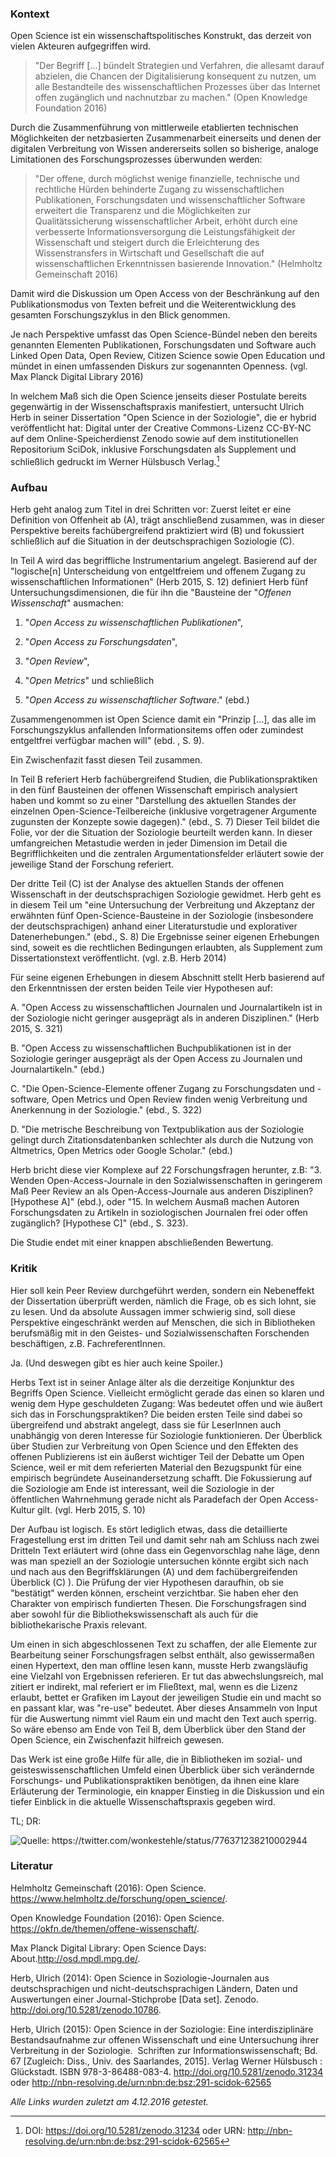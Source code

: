 
### Kontext

Open Science ist ein wissenschaftspolitisches Konstrukt, das derzeit von
vielen Akteuren aufgegriffen wird.

> "Der Begriff \[...\] bündelt Strategien und Verfahren, die allesamt
> darauf abzielen, die Chancen der Digitalisierung konsequent zu nutzen,
> um alle Bestandteile des wissenschaftlichen Prozesses über das
> Internet offen zugänglich und nachnutzbar zu machen." (Open Knowledge
> Foundation 2016)

Durch die Zusammenführung von mittlerweile etablierten technischen
Möglichkeiten der netzbasierten Zusammenarbeit einerseits und denen der
digitalen Verbreitung von Wissen andererseits sollen so bisherige,
analoge Limitationen des Forschungsprozesses überwunden werden:

> "Der offene, durch möglichst wenige finanzielle, technische und
> rechtliche Hürden behinderte Zugang zu wissenschaftlichen
> Publikationen, Forschungsdaten und wissenschaftlicher Software
> erweitert die Transparenz und die Möglichkeiten zur Qualitätssicherung
> wissenschaftlicher Arbeit, erhöht durch eine verbesserte
> Informationsversorgung die Leistungsfähigkeit der Wissenschaft und
> steigert durch die Erleichterung des Wissenstransfers in Wirtschaft
> und Gesellschaft die auf wissenschaftlichen Erkenntnissen basierende
> Innovation." (Helmholtz Gemeinschaft 2016)

Damit wird die Diskussion um Open Access von der Beschränkung auf den
Publikationsmodus von Texten befreit und die Weiterentwicklung des
gesamten Forschungszyklus in den Blick genommen.

Je nach Perspektive umfasst das Open Science-Bündel neben den bereits
genannten Elementen Publikationen, Forschungsdaten und Software auch
Linked Open Data, Open Review, Citizen Science sowie Open Education und
mündet in einen umfassenden Diskurs zur sogenannten Openness. (vgl. Max
Planck Digital Library 2016)

In welchem Maß sich die Open Science jenseits dieser Postulate bereits
gegenwärtig in der Wissenschaftspraxis manifestiert, untersucht Ulrich
Herb in seiner Dissertation "Open Science in der Soziologie", die er
hybrid veröffentlicht hat: Digital unter der Creative Commons-Lizenz
CC-BY-NC auf dem Online-Speicherdienst Zenodo
sowie auf dem institutionellen Repositorium
SciDok,
inklusive Forschungsdaten als Supplement und schließlich gedruckt im
Werner Hülsbusch Verlag.[^1]

### Aufbau

Herb geht analog zum Titel in drei Schritten vor: Zuerst leitet er eine
Definition von Offenheit ab (A), trägt anschließend zusammen, was in
dieser Perspektive bereits fachübergreifend praktiziert wird (B) und
fokussiert schließlich auf die Situation in der deutschsprachigen
Soziologie (C).

In Teil A wird das begriffliche Instrumentarium angelegt. Basierend auf
der "logische\[n\] Unterscheidung von entgeltfreiem und offenem Zugang
zu wissenschaftlichen Informationen" (Herb 2015, S. 12) definiert Herb
fünf Untersuchungsdimensionen, die für ihn die "Bausteine der "*Offenen
Wissenschaft*" ausmachen: 

1. "*Open Access zu wissenschaftlichen Publikationen*", 

2. "*Open Access zu Forschungsdaten*", 

3. "*Open Review*", 

4. "*Open Metrics*" und schließlich 

5. "*Open Access zu wissenschaftlicher Software*." (ebd.)

Zusammengenommen ist Open Science damit ein "Prinzip \[...\], das alle
im Forschungszyklus anfallenden Informationsitems offen oder zumindest
entgeltfrei verfügbar machen will" (ebd. , S. 9).

Ein Zwischenfazit fasst diesen Teil zusammen.

In Teil B referiert Herb fachübergreifend Studien, die
Publikationspraktiken in den fünf Bausteinen der offenen Wissenschaft
empirisch analysiert haben und kommt so zu einer "Darstellung des
aktuellen Standes der einzelnen Open-Science-Teilbereiche (inklusive
vorgetragener Argumente zugunsten der Konzepte sowie dagegen)." (ebd.,
S. 7) Dieser Teil bildet die Folie, vor der die Situation der Soziologie
beurteilt werden kann. In dieser umfangreichen Metastudie werden in
jeder Dimension im Detail die Begrifflichkeiten und die zentralen
Argumentationsfelder erläutert sowie der jeweilige Stand der Forschung
referiert.

Der dritte Teil (C) ist der Analyse des aktuellen Stands der offenen
Wissenschaft in der deutschsprachigen Soziologie gewidmet. Herb geht es
in diesem Teil um "eine Untersuchung der Verbreitung und Akzeptanz der
erwähnten fünf Open-Science-Bausteine in der Soziologie (insbesondere
der deutschsprachigen) anhand einer Literaturstudie und explorativer
Datenerhebungen." (ebd., S. 8) Die Ergebnisse seiner eigenen Erhebungen
sind, soweit es die rechtlichen Bedingungen erlaubten, als Supplement
zum Dissertationstext veröffentlicht. (vgl. z.B. Herb 2014)

Für seine eigenen Erhebungen in diesem Abschnitt stellt Herb basierend
auf den Erkenntnissen der ersten beiden Teile vier Hypothesen auf:

A.  "Open Access zu wissenschaftlichen Journalen und Journalartikeln ist
    in der Soziologie nicht geringer ausgeprägt als in anderen
    Disziplinen." (Herb 2015, S. 321)

B.  "Open Access zu wissenschaftlichen Buchpublikationen ist in der
    Soziologie geringer ausgeprägt als der Open Access zu Journalen
    und Journalartikeln." (ebd.)

C.  "Die Open-Science-Elemente offener Zugang zu Forschungsdaten und
    -software, Open Metrics und Open Review finden wenig Verbreitung
    und Anerkennung in der Soziologie." (ebd., S. 322)

D.  "Die metrische Beschreibung von Textpublikation aus der Soziologie
    gelingt durch Zitationsdatenbanken schlechter als durch die
    Nutzung von Altmetrics, Open Metrics oder Google Scholar." (ebd.)

Herb bricht diese vier Komplexe auf 22 Forschungsfragen herunter, z.B:
"3. Wenden Open-Access-Journale in den Sozialwissenschaften in
geringerem Maß Peer Review an als Open-Access-Journale aus anderen
Disziplinen? \[Hypothese A\]" (ebd.), oder "15. In welchem Ausmaß machen
Autoren Forschungsdaten zu Artikeln in soziologischen Journalen frei
oder offen zugänglich? \[Hypothese C\]" (ebd., S. 323).

Die Studie endet mit einer knappen abschließenden Bewertung.

### Kritik

Hier soll kein Peer Review durchgeführt werden, sondern ein Nebeneffekt
der Dissertation überprüft werden, nämlich die Frage, ob es sich lohnt,
sie zu lesen. Und da absolute Aussagen immer schwierig sind, soll diese
Perspektive eingeschränkt werden auf Menschen, die sich in Bibliotheken
berufsmäßig mit in den Geistes- und Sozialwissenschaften Forschenden
beschäftigen, z.B. FachreferentInnen.

Ja. (Und deswegen gibt es hier auch keine Spoiler.)

Herbs Text ist in seiner Anlage älter als die derzeitige Konjunktur des
Begriffs Open Science. Vielleicht ermöglicht gerade das einen so klaren
und wenig dem Hype geschuldeten Zugang: Was bedeutet offen und wie
äußert sich das in Forschungspraktiken? Die beiden ersten Teile sind
dabei so übergreifend und abstrakt angelegt, dass sie für LeserInnen
auch unabhängig von deren Interesse für Soziologie funktionieren. Der
Überblick über Studien zur Verbreitung von Open Science und den Effekten
des offenen Publizierens ist ein äußerst wichtiger Teil der Debatte um
Open Science, weil er mit dem referierten Material den Bezugspunkt für
eine empirisch begründete Auseinandersetzung schafft. Die Fokussierung
auf die Soziologie am Ende ist interessant, weil die Soziologie in der
öffentlichen Wahrnehmung gerade nicht als Paradefach der Open
Access-Kultur gilt. (vgl. Herb 2015, S. 10)

Der Aufbau ist logisch. Es stört lediglich etwas, dass die detaillierte
Fragestellung erst im dritten Teil und damit sehr nah am Schluss nach
zwei Dritteln Text erläutert wird (ohne dass ein Gegenvorschlag nahe
läge, denn was man speziell an der Soziologie untersuchen könnte ergibt
sich nach und nach aus den Begriffsklärungen (A) und dem
fachübergreifenden Überblick (C) ). Die Prüfung der vier Hypothesen
daraufhin, ob sie "bestätigt" werden können, erscheint verzichtbar. Sie
haben eher den Charakter von empirisch fundierten Thesen. Die
Forschungsfragen sind aber sowohl für die Bibliothekswissenschaft als
auch für die bibliothekarische Praxis relevant.

Um einen in sich abgeschlossenen Text zu schaffen, der alle Elemente zur
Bearbeitung seiner Forschungsfragen selbst enthält, also gewissermaßen
einen Hypertext, den man offline lesen kann, musste Herb zwangsläufig
eine Vielzahl von Ergebnissen referieren. Er tut das abwechslungsreich,
mal zitiert er indirekt, mal referiert er im Fließtext, mal, wenn es die
Lizenz erlaubt, bettet er Grafiken im Layout der jeweiligen Studie ein
und macht so en passant klar, was "re-use" bedeutet. Aber dieses
Ansammeln von Input für die Auswertung nimmt viel Raum ein und macht den
Text auch sperrig. So wäre ebenso am Ende von Teil B, dem Überblick über
den Stand der Open Science, ein Zwischenfazit hilfreich gewesen.

Das Werk ist eine große Hilfe für alle, die in Bibliotheken im sozial-
und geisteswissenschaftlichen Umfeld einen Überblick über sich
verändernde Forschungs- und Publikationspraktiken benötigen, da ihnen
eine klare Erläuterung der Terminologie, ein knapper Einstieg in die
Diskussion und ein tiefer Einblick in die aktuelle Wissenschaftspraxis
gegeben wird.

TL; DR:

![Quelle: <https://twitter.com/wonkestehle/status/776371238210002944>](img/abbildung.png)

### Literatur

Helmholtz Gemeinschaft (2016): Open Science.
<https://www.helmholtz.de/forschung/open_science/>.

Open Knowledge Foundation (2016): Open Science.
<https://okfn.de/themen/offene-wissenschaft/>.

Max Planck Digital Library: Open Science Days:
About.<http://osd.mpdl.mpg.de/>.

Herb, Ulrich (2014): Open Science in Soziologie-Journalen aus
deutschsprachigen und nicht-deutschsprachigen Ländern, Daten und
Auswertungen einer Journal-Stichprobe \[Data set\]. Zenodo.
<http://doi.org/10.5281/zenodo.10786>.

Herb, Ulrich (2015): Open Science in der Soziologie: Eine
interdisziplinäre Bestandsaufnahme zur offenen Wissenschaft und eine
Untersuchung ihrer Verbreitung in der Soziologie.  Schriften zur
Informationswissenschaft; Bd. 67 \[Zugleich: Diss., Univ. des
Saarlandes, 2015\]. Verlag Werner Hülsbusch : Glückstadt. ISBN
978-3-86488-083-4.
<http://doi.org/10.5281/zenodo.31234> oder <http://nbn-resolving.de/urn:nbn:de:bsz:291-scidok-62565>

*Alle Links wurden zuletzt am 4.12.2016 getestet.*

[^1]:  DOI: <https://doi.org/10.5281/zenodo.31234> oder URN: <http://nbn-resolving.de/urn:nbn:de:bsz:291-scidok-62565>
